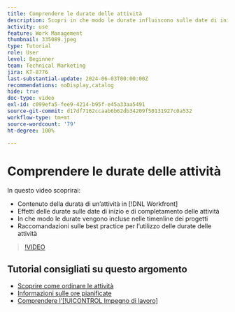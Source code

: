 ```yaml
---
title: Comprendere le durate delle attività
description: Scopri in che modo le durate influiscono sulle date di inizio e di completamento delle attività, in che modo le durate vengono incluse nelle timeline dei progetti e alcune best practice per l’utilizzo delle durate delle attività.
activity: use
feature: Work Management
thumbnail: 335089.jpeg
type: Tutorial
role: User
level: Beginner
team: Technical Marketing
jira: KT-8776
last-substantial-update: 2024-06-03T00:00:00Z
recommendations: noDisplay,catalog
hide: true
doc-type: video
exl-id: c099efa5-fee9-4214-b95f-e45a33aa5491
source-git-commit: d17df7162ccaab6b62db34209f50131927c0a532
workflow-type: tm+mt
source-wordcount: '79'
ht-degree: 100%

---
```


# Comprendere le durate delle attività

In questo video scoprirai:

* Contenuto della durata di un’attività in [!DNL Workfront]
* Effetti delle durate sulle date di inizio e di completamento delle attività
* In che modo le durate vengono incluse nelle timenline dei progetti
* Raccomandazioni sulle best practice per l’utilizzo delle durate delle attività

>[!VIDEO](https://video.tv.adobe.com/v/335089/?quality=12&learn=on&enablevpops)

## Tutorial consigliati su questo argomento

* [Scoprire come ordinare le attività](/help/manage-work/tasks/learn-to-sequence-tasks.md)
* [Informazioni sulle ore pianificate](/help/manage-work/tasks/understand-planned-hours.md)
* [Comprendere l’[!UICONTROL Impegno di lavoro]](/help/manage-work/tasks/understand-work-effort.md)
